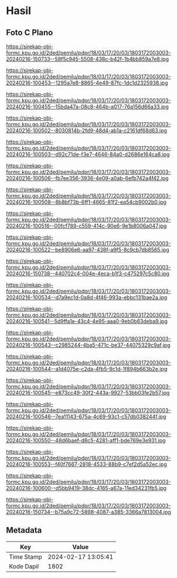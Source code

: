 # Hasil

## Foto C Plano

https://sirekap-obj-formc.kpu.go.id/2ded/pemilu/pdpr/18/03/17/20/03/1803172003003-20240216-150733--58f5c945-5508-438c-b42f-1b4bb859a7e8.jpg

https://sirekap-obj-formc.kpu.go.id/2ded/pemilu/pdpr/18/03/17/20/03/1803172003003-20240216-100453--1295a7e8-8865-4e49-87fc-1dc1d2325938.jpg

https://sirekap-obj-formc.kpu.go.id/2ded/pemilu/pdpr/18/03/17/20/03/1803172003003-20240216-100455--15bda47a-08c8-464b-a017-76a156d66a33.jpg

https://sirekap-obj-formc.kpu.go.id/2ded/pemilu/pdpr/18/03/17/20/03/1803172003003-20240216-100502--8030814b-2fd9-48d4-ab1a-c2161df68d63.jpg

https://sirekap-obj-formc.kpu.go.id/2ded/pemilu/pdpr/18/03/17/20/03/1803172003003-20240216-100503--d92c71de-f3e7-4646-84a0-d2686e164ca8.jpg

https://sirekap-obj-formc.kpu.go.id/2ded/pemilu/pdpr/18/03/17/20/03/1803172003003-20240216-100506--fb7ee356-3936-4e09-a0ab-6efb742a4f42.jpg

https://sirekap-obj-formc.kpu.go.id/2ded/pemilu/pdpr/18/03/17/20/03/1803172003003-20240216-100508--8b8bf73b-6ff1-4665-81f2-ea54cb9002b0.jpg

https://sirekap-obj-formc.kpu.go.id/2ded/pemilu/pdpr/18/03/17/20/03/1803172003003-20240216-100516--00fcf789-c559-414c-90e6-9e1b8006a047.jpg

https://sirekap-obj-formc.kpu.go.id/2ded/pemilu/pdpr/18/03/17/20/03/1803172003003-20240216-100522--be8906e6-aa97-438f-a9f5-8c9cb7db8565.jpg

https://sirekap-obj-formc.kpu.go.id/2ded/pemilu/pdpr/18/03/17/20/03/1803172003003-20240216-150738--440702c4-004e-4eca-b1f3-c475297c5c80.jpg

https://sirekap-obj-formc.kpu.go.id/2ded/pemilu/pdpr/18/03/17/20/03/1803172003003-20240216-100534--d7a9ec1d-0a8d-4f46-993a-ebbc131bae2a.jpg

https://sirekap-obj-formc.kpu.go.id/2ded/pemilu/pdpr/18/03/17/20/03/1803172003003-20240216-100541--5d9ffa1e-43c4-4e95-aaa0-9eb0b63deba9.jpg

https://sirekap-obj-formc.kpu.go.id/2ded/pemilu/pdpr/18/03/17/20/03/1803172003003-20240216-100543--c2985244-4ba5-471c-be37-44075329c9af.jpg

https://sirekap-obj-formc.kpu.go.id/2ded/pemilu/pdpr/18/03/17/20/03/1803172003003-20240216-100544--a1d4075e-c2da-4fb5-9c1d-1f894b663b2e.jpg

https://sirekap-obj-formc.kpu.go.id/2ded/pemilu/pdpr/18/03/17/20/03/1803172003003-20240216-100545--e873cc49-30f2-443a-9927-53bb03fe2b57.jpg

https://sirekap-obj-formc.kpu.go.id/2ded/pemilu/pdpr/18/03/17/20/03/1803172003003-20240216-100546--7ea11143-675a-4c69-93c1-c57db038244f.jpg

https://sirekap-obj-formc.kpu.go.id/2ded/pemilu/pdpr/18/03/17/20/03/1803172003003-20240216-100550--48d6baef-d8c5-4281-aff1-bde769e3e931.jpg

https://sirekap-obj-formc.kpu.go.id/2ded/pemilu/pdpr/18/03/17/20/03/1803172003003-20240216-100553--f40f7667-2818-4533-88b9-c7ef2d5a52ec.jpg

https://sirekap-obj-formc.kpu.go.id/2ded/pemilu/pdpr/18/03/17/20/03/1803172003003-20240216-100600--d5bb9419-38dc-4165-a67a-11ed34231fb5.jpg

https://sirekap-obj-formc.kpu.go.id/2ded/pemilu/pdpr/18/03/17/20/03/1803172003003-20240216-150734--b75a9c72-5898-4087-a385-3366a7813004.jpg


## Metadata

| Key        | Value               |
| ---------- | ------------------- |
| Time Stamp | 2024-02-17 13:05:41 |
| Kode Dapil | 1802                |



